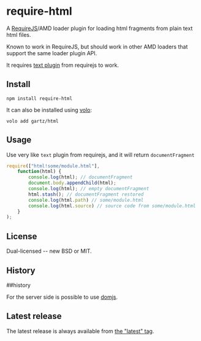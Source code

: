 # require-html

A [RequireJS](http://requirejs.org)/AMD loader plugin for loading html fragments
from plain text html files.

Known to work in RequireJS, but should work in other AMD loaders that support
the same loader plugin API.

It requires [text plugin](https://github.com/requirejs/text) from requirejs to work.

## Install

    npm install require-html

It can also be installed using [volo](https://github.com/volojs/volo):

    volo add gartz/html

## Usage

Use very like `text` plugin from requirejs, and it will return `documentFragment`

```javascript
require(["html!some/module.html"],
    function(html) {
        console.log(html); // documentFragment
        document.body.appendChild(html);
        console.log(html); // empty documentFragment
        html.stash(); // documentFragment restored
        console.log(html.path) // some/module.html
        console.log(html.source) // source code from some/module.html
    }
);
```

## License

Dual-licensed -- new BSD or MIT.

## History

##history

For the server side is possible to use [domjs](https://github.com/medikoo/domjs).

## Latest release

The latest release is always available from [the "latest" tag](https://raw.github.com/gartz/html/latest/html.js).

